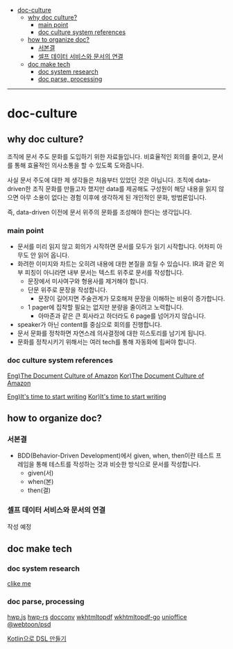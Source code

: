 <!-- @import "[TOC]" {cmd="toc" depthFrom=1 depthTo=6 orderedList=false} -->

- [doc-culture](#doc-culture)
  - [why doc culture?](#why-doc-culture)
    - [main point](#main-point)
    - [doc culture system references](#doc-culture-system-references)
  - [how to organize doc?](#how-to-organize-doc)
    - [서본결](#서본결)
    - [셀프 데이터 서비스와 문서의 연결](#셀프-데이터-서비스와-문서의-연결)
  - [doc make tech](#doc-make-tech)
    - [doc system research](#doc-system-research)
    - [doc parse, processing](#doc-parse-processing)

<!-- code_chunk_output -->
<!-- /code_chunk_output -->

---

# doc-culture

## why doc culture?

조직에 문서 주도 문화를 도입하기 위한 자료들입니다.
비효율적인 회의를 줄이고, 문서를 통해 효율적인 의사소통을 할 수 있도록 도와줍니다.

사실 문서 주도에 대한 제 생각들은 처음부터 있었던 것은 아닙니다.
조직에 data-driven한 조직 문화를 만들고자 했지만 data를 제공해도 구성원이 해당 내용을 읽지 않으면 아무 소용이 없다는 경험 이후에 생각하게 된 개인적인 문화, 방법론입니다.

즉, data-driven 이전에 문서 위주의 문화를 조성해야 한다는 생각입니다.

### main point

- 문서를 미리 읽지 않고 회의가 시작하면 문서를 모두가 읽기 시작합니다. 어차피 아무도 안 읽어 옵니다.
- 화려한 이미지와 차트는 오히려 내용에 대한 본질을 흐릴 수 있습니다. IR과 같은 외부 피칭이 아니라면 내부 문서는 텍스트 위주로 문서를 작성합니다.
  - 문장에서 미사여구와 형용사를 제거해야 합니다.
  - 단문 위주로 문장을 작성합니다.
    - 문장이 길어지면 주술관계가 모호해져 문장을 이해하는 비용이 증가합니다.
  - 1 pager에 집착할 필요는 없지만 분량을 줄이려고 노력합니다.
    - 아마존과 같은 큰 회사라고 하더라도 6 page를 넘어가지 않습니다.
- speaker가 아닌 content를 중심으로 회의를 진행합니다.
- 문서 문화를 정착하면 자연스레 의사결정에 대한 히스토리를 남기게 됩니다.
- 문화를 정착시키기 위해서는 여러 tech를 통해 자동화에 힘써야 합니다.

### doc culture system references

[Eng)The Document Culture of Amazon](https://www.justingarrison.com/blog/2021-03-15-the-document-culture-of-amazon/)
[Kor)The Document Culture of Amazon](https://news.hada.io/topic?id=4479)

[Eng)It's time to start writing](https://alexnixon.github.io/2019/12/10/writing.html)
[Kor)It's time to start writing](https://news.hada.io/topic?id=2504)

## how to organize doc?

### 서본결

- BDD(Behavior-Driven Development)에서 given, when, then이란 테스트 프레임을 통해 테스트를 작성하는 것과 비슷한 방식으로 문서를 작성합니다.
  - given(서)
  - when(본)
  - then(결)

### 셀프 데이터 서비스와 문서의 연결

작성 예정

## doc make tech

### doc system research

[clike me](tech.md)

### doc parse, processing

[hwp.js](https://github.com/hahnlee/hwp.js)
[hwp-rs](https://github.com/hahnlee/hwp-rs)
[docconv](https://github.com/sajari/docconv)
[wkhtmltopdf](https://wkhtmltopdf.org/)
[wkhtmltopdf-go](https://github.com/andrewcharlton/wkhtmltopdf-go)
[unioffice](https://github.com/unidoc/unioffice)
[@webtoon/psd](https://d2.naver.com/helloworld/6631477)

[Kotlin으로 DSL 만들기](https://toss.tech/article/kotlin-dsl-restdocs)
